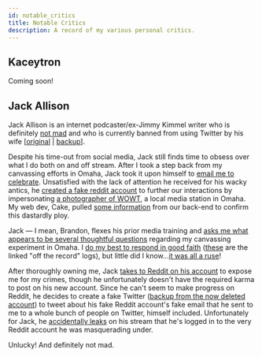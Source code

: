 ```yaml
---
id: notable_critics
title: Notable Critics
description: A record of my various personal critics.
---
```

## Kaceytron

Coming soon!

## Jack Allison

Jack Allison is an internet podcaster/ex-Jimmy Kimmel writer who is definitely [not mad](https://www.youtube.com/watch?v=DmV09SkVjvA) and who is currently banned from using Twitter by his wife [[original](https://twitter.com/JackAMtheShow/status/1359911896690790409) | [backup](https://i.imgur.com/X95350H.png)].

Despite his time-out from social media, Jack still finds time to obsess over what I do both on and off stream. After I took a step back from my canvassing efforts in Omaha, Jack took it upon himself to [email me to celebrate](https://imgur.com/a/OTDFQMS). Unsatisfied with the lack of attention he received for his wacky antics, he [created a fake reddit account](https://i.imgur.com/jy0MXW6.png) to further our interactions by impersonating [a photographer of WOWT](https://www.wowt.com/authors/brandon-tvrdy/), a local media station in Omaha. My web dev, Cake, pulled [some information](https://i.imgur.com/ujsdcBh.png) from our back-end to confirm this dastardly ploy.

Jack — I mean, Brandon, flexes his prior media training and [asks me what appears to be several thoughtful questions](https://i.imgur.com/xTi1KjB.png) regarding my canvassing experiment in Omaha. I [do my best to respond in good faith](https://i.imgur.com/7IlKX3J.png) ([these](https://i.imgur.com/gjyViWk.png) are the linked "off the record" logs), but little did I know...[it was all a ruse](https://i.imgur.com/9MSulwm.png)!

After thoroughly owning me, Jack [takes to Reddit on his account](https://imgur.com/a/4dQX5T0) to expose me for my crimes, though he unfortunately doesn't have the required karma to post on his new account. Since he can't seem to make progress on Reddit, he decides to create a fake Twitter ([backup from the now deleted account](https://i.imgur.com/czHjDdL.png)) to tweet about his fake Reddit account's fake email that he sent to me to a whole bunch of people on Twitter, himself included. Unfortunately for Jack, he [accidentally leaks](https://streamable.com/of232a) on his stream that he's logged in to the very Reddit account he was masquerading under.

Unlucky! And definitely not mad.
